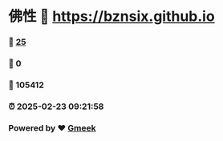 # 佛性 :link: https://bznsix.github.io 
### :page_facing_up: [25](https://bznsix.github.io/tag.html) 
### :speech_balloon: 0 
### :hibiscus: 105412 
### :alarm_clock: 2025-02-23 09:21:58 
### Powered by :heart: [Gmeek](https://github.com/Meekdai/Gmeek)
